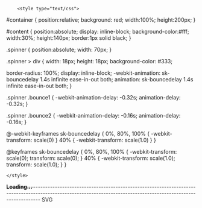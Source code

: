 <!DOCTYPE html>
<html lang="en">
<head>
	<meta charset="utf-8" />
	<title>CSS3 tooltip</title>
	
		<style type="text/css">
#container {
    position:relative;
    background: red;
    width:100%;
	height:200px;
}
 
#content {
    position:absolute;
    display: inline-block;
    background-color:#fff;
    width:30%;
    height:140px;
    border:1px solid black;
}

.spinner {
  position:absolute;
  width: 70px;
}

.spinner > div {
  width: 18px;
  height: 18px;
  background-color: #333;

  border-radius: 100%;
  display: inline-block;
  -webkit-animation: sk-bouncedelay 1.4s infinite ease-in-out both;
  animation: sk-bouncedelay 1.4s infinite ease-in-out both;
}

.spinner .bounce1 {
  -webkit-animation-delay: -0.32s;
  animation-delay: -0.32s;
}

.spinner .bounce2 {
  -webkit-animation-delay: -0.16s;
  animation-delay: -0.16s;
}

@-webkit-keyframes sk-bouncedelay {
  0%, 80%, 100% { -webkit-transform: scale(0) }
  40% { -webkit-transform: scale(1.0) }
}

@keyframes sk-bouncedelay {
  0%, 80%, 100% { 
    -webkit-transform: scale(0);
    transform: scale(0);
  } 40% { 
    -webkit-transform: scale(1.0);
    transform: scale(1.0);
  }
}


    </style>
	
	

	
	
</head>
<body onload="initialise();">
	
<div id="container" style="">
    <div id="content" style="-webkit-box-shadow: rgba(50, 50, 50, 0.74902) 0px 10px 5px 0px; box-shadow: rgba(50, 50, 50, 0.74902) 0px 10px 5px 0px;">
		<div style="vertical-align:center;position:relative;top:30%;text-align: center;">
			<div id="compSpinner" class="spinner">
			  <div class="bounce1"></div>
			  <div class="bounce2"></div>
			  <div class="bounce3"></div>
			</div>
			<div id="compLoadingLabel" style="position:absolute; font-weight: bold;">Loading...</div>
			</div>
		</div>
</div> 




<script>
	function initialise()
	{
		centerElement("content");
		centerElement("compSpinner");
		centerElement("compLoadingLabel");
		var top = document.querySelector("#compLoadingLabel").style.top;
		document.querySelector("#compLoadingLabel").style.top = (parseInt(top.substring(0,top.length - 2)) + 20) + "px";
	}
	
	function centerElement(componentID)
	{
		if(componentID)
		{
			var component = document.querySelector("#" + componentID);
			if(component)
			{
				var parent = component.parentNode;
				component.style.left = ((parent.offsetWidth - component.offsetWidth) / 2) + "px";
				component.style.top = ((parent.offsetHeight - component.offsetHeight) / 2) + "px";
			}
		}
	}
</script>

</body>
</html>
--------------------------------------------------------------------------------------------------------------------------------------------------------------------------
SVG
<!DOCTYPE html>
<html>
<head>
	<style>
		element.style {
		  display: block;
		  z-index: 1100;
		  left: 165px;
		  top: 74px;
		  visibility: visible;
		  overflow-y: visible;
		}
		HTML[data-doctype=true] .context_menu {
		  background: white;
		  -webkit-box-shadow: rgba(0, 0, 0, 0.3) 6px 6px 7px 0;
		  -moz-box-shadow: rgba(0, 0, 0, 0.3) 6px 6px 7px 0;
		  box-shadow: rgba(0, 0, 0, 0.3) 6px 6px 7px 0;
		  -webkit-border-radius: 3px;
		  -moz-border-radius: 3px;
		  -ms-border-radius: 3px;
		  -o-border-radius: 3px;
		  border-radius: 3px;
		  border: 1px solid #e6e8ea;
		}
		.context_menu {
		  position: absolute;
		  cursor: default;
		  z-index: 1100;
		  border: 1px solid #999;
		  border-top: 1px solid #d5d5d5;
		  border-left: 1px solid #d5d5d5;
		  background: #fff url(../images/container_bottom_gradient.gif) repeat-x bottom;
		}
		element.style {
}
.context_item {
  padding: 2px 18px 2px 18px;
  margin-top: 2px;
  margin-bottom: 2px;
  white-space: nowrap;
}
.context_item_hr {
  border: 0px solid #d5d5d5;
  border-top: 1px solid #d5d5d5;
  margin-left: 4px;
  margin-right: 4px;
  margin-top: 6px;
}

	</style>
</head>

<body>

<svg height="210" width="400">
  <rect x="10" y="10" width="30" height="5" rx="2" ry="2"
    style="stroke: red; fill: red;"/> 
   <rect x="10" y="20" width="30" height="5" rx="2" ry="2"
    style="stroke: red; fill: red;"/>
    <rect x="10" y="30" width="30" height="5" rx="2" ry="2"
    style="stroke: red; fill: red;"/>  
  Sorry, your browser does not support inline SVG.
</svg>

<div id="context_list_headerchange_request" class="context_menu" gsft_has_scroll="false" style="display: block; z-index: 1100; left: 166px; top: 73px; visibility: visible; overflow-y: visible;">
	<div style="width: 120px; height: 1px; overflow: hidden;"></div>
	<div item_id="c8c2eae10a0004e30084537138ba00ed" class="context_item" func_set="true" style="display: none;">Expand/Collapse All</div>
	<div item_id="ab7f76d70ad33702005f177f6d3a7145" class="context_item" func_set="true">Sort (a to z)</div>
	<div item_id="ab8369ac0ad337020058ada2a743863a" class="context_item" func_set="true">Sort (z to a)</div>
	<div item_id="3051f5050a0a0b1800eb2669f7824df3" class="context_item" func_set="true" style="color: rgb(204, 204, 204);">Ungroup</div>
	<div item_id="ab83ca6d0ad337020037c078040600bc" class="context_item" func_set="true" message="Group By">Group By Approval</div>
	<div class="context_item_hr"></div><div item_id="cc97e1240a0a0b3e004a493f398feef8" class="context_item" func_set="true">Bar Chart</div>
	<div item_id="ccb397090a0a0b3e00b2ce638f5d6df0" class="context_item" func_set="true">Pie Chart</div><div class="context_item_hr"></div>
	<div item_id="d1ad2f010a0a0b3e005c8b7fbd7c4e28" class="context_item" label="true">Export
		<img src="images/context_arrow.gifx" class="context_item_menu_img" alt="Add">
	</div>
</div>

<div id="box_shadow" style="-webkit-box-shadow: rgba(50, 50, 50, 0.74902) 2px 10px 5px 0px; box-shadow: rgba(50, 50, 50, 0.74902) 2px 10px 5px 0px;">
aaaa
</div>

</body>
</html>
